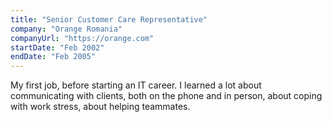 ```yaml
---
title: "Senior Customer Care Representative"
company: "Orange Romania"
companyUrl: "https://orange.com"
startDate: "Feb 2002"
endDate: "Feb 2005"
---
```


My first job, before starting an IT career. I learned a lot about communicating with clients, both on the phone and in person, about coping with work stress, about helping teammates.
